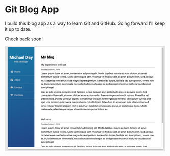 # Git Blog App

I build this blog app as a way to learn Git and GitHub. Going forward I'll keep it up to date.

Check back soon!

<img src="screenshot.png" alt="Blog Screenshot">